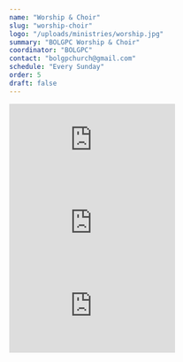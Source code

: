 ```yaml
---
name: "Worship & Choir"
slug: "worship-choir"
logo: "/uploads/ministries/worship.jpg"
summary: "BOLGPC Worship & Choir"
coordinator: "BOLGPC"
contact: "bolgpchurch@gmail.com"
schedule: "Every Sunday"
order: 5
draft: false
---
```


<div class="mb-8 text-left">
  <div class="w-full max-w-4xl mb-8">
    <iframe
      src="https://player.vimeo.com/video/653330981?h=62a3a62df2"
      frameborder="0"
      allow="autoplay; fullscreen; picture-in-picture"
      allowfullscreen
      class="w-full h-[600px]"
    ></iframe>
  </div>
</div>

<div class="mb-8 text-left">
  <div class="w-full max-w-4xl mb-8">
    <iframe
      src="https://player.vimeo.com/video/257008801"
      frameborder="0"
      allow="autoplay; fullscreen; picture-in-picture"
      allowfullscreen
      class="w-full h-[600px]"
    ></iframe>
  </div>
</div>

<div class="mb-8 text-left">
  <div class="w-full max-w-4xl mb-8">
    <iframe
      src="https://player.vimeo.com/video/257008801"
      frameborder="0"
      allow="autoplay; fullscreen; picture-in-picture"
      allowfullscreen
      class="w-full h-[600px]"
    ></iframe>
  </div>
</div>













